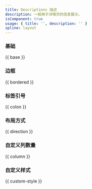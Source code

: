 ```yaml
---
title: Descriptions 描述
description: 一般用于详情页的信息展示。
isComponent: true
usage: { title: '', description: '' }
spline: layout
---
```


### 基础

{{ base }}

### 边框

{{ bordered	}}

### 标签引号

{{ colon }}

### 布局方式

{{ direction }}

### 自定义列数量

{{ column }}

### 自定义样式

{{ custom-style }}